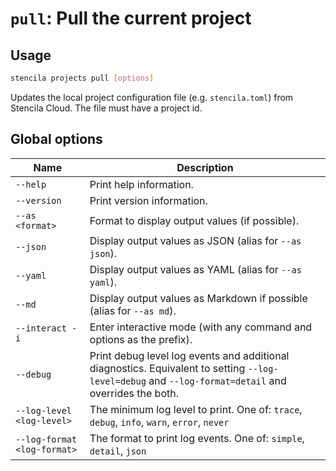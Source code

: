 <!-- Generated from doc comments in Rust. Do not edit. -->

# `pull`: Pull the current project

## Usage

```sh
stencila projects pull [options]
```

Updates the local project configuration file (e.g. `stencila.toml`) from Stencila Cloud. The file must have a project id.

## Global options

| Name                        | Description                                                                                                                                          |
| --------------------------- | ---------------------------------------------------------------------------------------------------------------------------------------------------- |
| `--help`                    | Print help information.                                                                                                                              |
| `--version`                 | Print version information.                                                                                                                           |
| `--as <format>`             | Format to display output values (if possible).                                                                                                       |
| `--json`                    | Display output values as JSON (alias for `--as json`).                                                                                               |
| `--yaml`                    | Display output values as YAML (alias for `--as yaml`).                                                                                               |
| `--md`                      | Display output values as Markdown if possible (alias for `--as md`).                                                                                 |
| `--interact -i`             | Enter interactive mode (with any command and options as the prefix).                                                                                 |
| `--debug`                   | Print debug level log events and additional diagnostics. Equivalent to setting `--log-level=debug` and `--log-format=detail` and overrides the both. |
| `--log-level <log-level>`   | The minimum log level to print. One of: `trace`, `debug`, `info`, `warn`, `error`, `never`                                                           |
| `--log-format <log-format>` | The format to print log events. One of: `simple`, `detail`, `json`                                                                                   |
